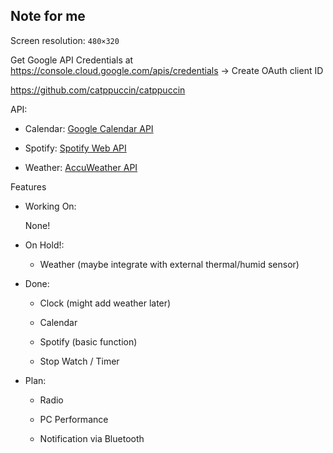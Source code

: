 ## Note for me

Screen resolution: `480×320`

Get Google API Credentials at https://console.cloud.google.com/apis/credentials
-> Create OAuth client ID

https://github.com/catppuccin/catppuccin

API:

- Calendar: [Google Calendar API](https://console.cloud.google.com/apis/credentials)

- Spotify: [Spotify Web API](https://developer.spotify.com/dashboard/applications)

- Weather: [AccuWeather API](https://developer.accuweather.com/apis)

Features          

- Working On:     

    None!

- On Hold!:

    - Weather (maybe integrate with external thermal/humid sensor)

- Done:

    - Clock (might add weather later)

    - Calendar

    - Spotify (basic function)

    - Stop Watch / Timer

- Plan:

    - Radio

    - PC Performance

    - Notification via Bluetooth
